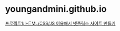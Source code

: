 # youngandmini.github.io


[프로젝트1: HTML/CSS/JS 이용해서 넷플릭스 사이트 만들기](https://youngandmini.github.io/Netflix_html_css/)
